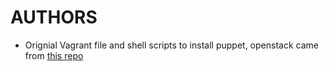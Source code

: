 AUTHORS
=======
* Orignial Vagrant file and shell scripts to install puppet, openstack came from [this repo](https://github.com/bunchc/Vagrant_OpenStack_Puppet)
